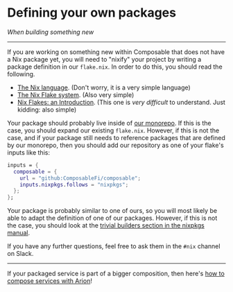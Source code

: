 # Defining your own packages
*When building something new*

---

If you are working on something new within Composable that does not have a Nix package yet, you will need to "nixify" your project by writing a package definition in our `flake.nix`. In order to do this, you should read the following.

- [The Nix language](https://nixos.wiki/wiki/Overview_of_the_Nix_Language). (Don't worry, it is a very simple language)
- [The Nix Flake system](https://nixos.wiki/wiki/Flakes). (Also very simple)
- [Nix Flakes: an Introduction](https://xeiaso.net/blog/nix-flakes-1-2022-02-21). (This one is _very difficult_ to understand. Just kidding: also simple)

Your package should probably live inside of [our monorepo](https://github.com/ComposableFi/composable). If this is the case, you should expand our existing `flake.nix`. However, if this is not the case, and if your package still needs to reference packages that are defined by our monorepo, then you should add our repository as one of your flake's inputs like this:


```nix
inputs = {
  composable = {
    url = "github:ComposableFi/composable";
    inputs.nixpkgs.follows = "nixpkgs";
  };
};
```

Your package is probably similar to one of ours, so you will most likely be able to adapt the definition of one of our packages. However, if this is not the case, you should look at the [trivial builders section in the nixpkgs manual](https://nixos.org/manual/nixpkgs/stable/#chap-trivial-builders).

If you have any further questions, feel free to ask them in the `#nix` channel on Slack.

---

If your packaged service is part of a bigger composition, then here's [how to compose services with Arion](./composing-services-with-arion.html)!
